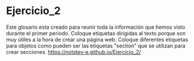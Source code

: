 # Ejercicio_2


Este glosario esta creado para reunir toda la información que hemos visto durante el primer periodo.
Coloque etiquetas dirigidas al texto porque son muy útiles a la hora de crear una página web.
Coloque diferentes etiquetas para objetos como pueden ser las etiquetas "section" que se utilizan para crear secciones.
https://notstev-e.github.io/Ejercicio_2/
